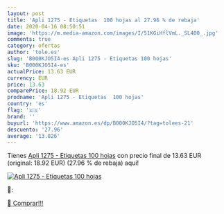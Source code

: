 ```yaml
---
layout: post
title: 'Apli 1275 - Etiquetas  100 hojas al 27.96 % de rebaja'
date: 2020-04-16 08:50:51
image: 'https://m.media-amazon.com/images/I/51KGiHflVmL._SL400_.jpg'
comments: true
category: ofertas
author: 'tole.es'
slug: 'B000KJO5I4-es Apli 1275 - Etiquetas 100 hojas'
sku: 'B000KJO5I4-es'
actualPrice: 13.63 EUR
currency: EUR
price: 13.63
comparePrice: 18.92 EUR
prodname: 'Apli 1275 - Etiquetas  100 hojas'
country: 'es'
flag: '🇪🇸'
brand: ''
buyurl: 'https://www.amazon.es/dp/B000KJO5I4/?tag=tolees-21'
descuento: '27.96'
average: '13.826'
---
```


Tienes [Apli 1275 - Etiquetas  100 hojas](https://www.amazon.es/dp/B000KJO5I4/?tag=tolees-21) con precio final de  13.63 EUR (original: 18.92 EUR) (27.96 %  de rebaja) aqui!

[![Apli 1275 - Etiquetas  100 hojas](https://m.media-amazon.com/images/I/51KGiHflVmL._SL400_.jpg)](https://www.amazon.es/dp/B000KJO5I4/?tag=tolees-21)

🔎:


[🛒 Comprar!!!](https://www.amazon.es/dp/B000KJO5I4/?tag=tolees-21)
